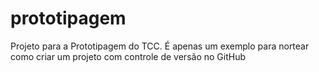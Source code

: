 # prototipagem
Projeto para a Prototipagem do TCC. É apenas um exemplo para nortear como criar um projeto com controle de versão no GitHub
